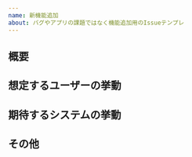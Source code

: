 ```yaml
---
name: 新機能追加
about: バグやアプリの課題ではなく機能追加用のIssueテンプレ
---
```


## 概要

## 想定するユーザーの挙動

## 期待するシステムの挙動

## その他

